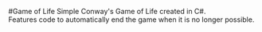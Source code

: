#Game of Life
Simple Conway's Game of Life created in C#.  
Features code to automatically end the game when it is no longer possible.